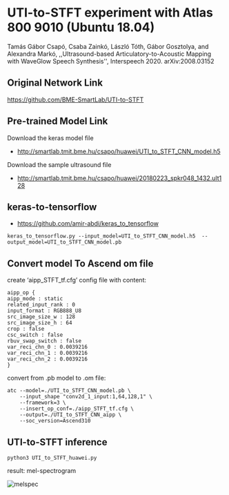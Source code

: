 # UTI-to-STFT experiment with Atlas 800 9010 (Ubuntu 18.04)

Tamás Gábor Csapó, Csaba Zainkó, László Tóth, Gábor Gosztolya, and Alexandra Markó, ,,Ultrasound-based Articulatory-to-Acoustic Mapping with WaveGlow Speech Synthesis'', Interspeech 2020. arXiv:2008.03152


## Original Network Link

https://github.com/BME-SmartLab/UTI-to-STFT

## Pre-trained Model Link

Download the keras model file 
- http://smartlab.tmit.bme.hu/csapo/huawei/UTI_to_STFT_CNN_model.h5

Download the sample ultrasound file
- http://smartlab.tmit.bme.hu/csapo/huawei/20180223_spkr048_1432.ult128

## keras-to-tensorflow
- https://github.com/amir-abdi/keras_to_tensorflow

```
keras_to_tensorflow.py --input_model=UTI_to_STFT_CNN_model.h5  --output_model=UTI_to_STFT_CNN_model.pb
```

## Convert model To Ascend om file

create ‘aipp_STFT_tf.cfg’ config file with content:

```
aipp_op { 
aipp_mode : static
related_input_rank : 0
input_format : RGB888_U8
src_image_size_w : 128
src_image_size_h : 64
crop : false
csc_switch : false 
rbuv_swap_switch : false
var_reci_chn_0 : 0.0039216
var_reci_chn_1 : 0.0039216
var_reci_chn_2 : 0.0039216
}
```

convert from .pb model to .om file: 

```
atc --model=./UTI_to_STFT_CNN_model.pb \
    --input_shape "conv2d_1_input:1,64,128,1" \
    --framework=3 \
    --insert_op_conf=./aipp_STFT_tf.cfg \
    --output=./UTI_to_STFT_CNN_aipp \
    --soc_version=Ascend310
```

## UTI-to-STFT inference

```python3 UTI_to_STFT_huawei.py```

result: mel-spectrogram

<img src="melspec_pred_all_1432.png"  alt="melspec" >